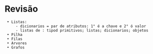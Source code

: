 # Revisão 
     • Listas:
         - dicionarios = par de atributos: 1° é a chave e 2° ó valor
         - listas de : tipod primitivos; listas; dicionarios; objetos
     • Pilha 
     • Filas
     • Arvores
     • Grafos
